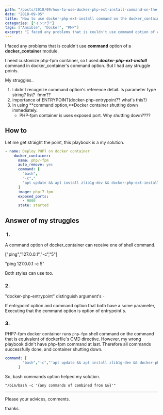 ```yaml
---
path: "/posts/2018/09/how-to-use-docker-php-ext-install-command-on-the-docker_container-of-ansible-modules/"
date: "2018-09-05"
title: "How to use docker-php-ext-install command on the docker_container of ansible modules."
categories: ["インフラ"]
tags: ["Ansible", "Docker", "PHP"]
excerpt: "I faced any problems that is couldn't use command option of a docker_container module.I need custom..."
---
```


I faced any problems that is couldn't use **command** option of a **docker_container** module.

I need customize php-fpm container, so I used _**docker-php-ext-install**_ command in docker_container's command option.
But I had any struggle points.

My struggles..

1. I didn't recognize command option's reference detail.
  Is parameter type string? list?  fmm??
2. Importance of ENTRYPOINT(docker-php-entrypoint?? what's this?)
3. In using **command option,**Docker container shutting down immediately.
    * PHP-fpm container is uses exposed port. Why shutting down????

## How to

Let me get straight the point, this playbook is a my solution.

```yaml
- name: Deploy PHP7 on docker container
    docker_container:
      name: php7-fpm
      auto_remove: yes
      command: [
        "bash",
        "-c","
        'apt update && apt install zlib1g-dev && docker-php-ext-install zip && docker-php-ext-install pdo_mysql && php-fpm'"
      ]
      image: php:7-fpm
      exposed_ports:
        - 9000
      state: started
```

## Answer of my struggles

###  1.

A command option of docker_container can receive one of shell command.

["ping","127.0.0.1","-c","5"]

"ping 127.0.0.1 -c 5"

Both styles can use too.

### 2.

"docker-php-entrypoint" distinguish argument's `-`


If entrypoint option and command option that both have a some parameter, Executing that the command option is option of entrypoint's.

### 3.

PHP7-fpm docker container runs `php-fpm` shell command on the command that is equivalent of dockerfile's CMD directive.
However, my wrong playbook didn't have php-fpm command at last.
Therefore all commands successfully done, and container shutting down.

```yaml
command: [
        "bash","-c","'apt update && apt install zlib1g-dev && docker-php-ext-install zip && docker-php-ext-install pdo_mysql"
      ]
```

So, bash commands option helped my solution.

`"/bin/bash -c '{any commands of combined from &&}'"`

* * *

Please your advices, comments.

thanks.